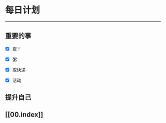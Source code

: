 
# 每日计划
---
## 重要的事

- [x]  夜丫
- [x]  粥
- [x]  取快递
- [x] 活动



## 提升自己

  



## [[00.index]]











